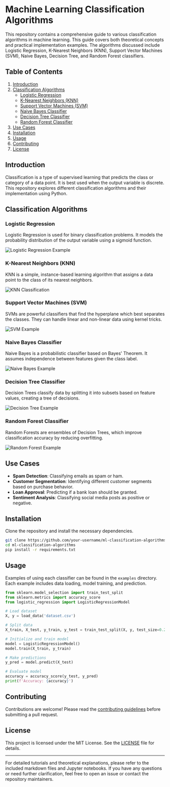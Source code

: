 # Machine Learning Classification Algorithms

This repository contains a comprehensive guide to various classification algorithms in machine learning. This guide covers both theoretical concepts and practical implementation examples. The algorithms discussed include Logistic Regression, K-Nearest Neighbors (KNN), Support Vector Machines (SVM), Naive Bayes, Decision Tree, and Random Forest classifiers.

## Table of Contents
1. [Introduction](#introduction)
2. [Classification Algorithms](#classification-algorithms)
    - [Logistic Regression](#logistic-regression)
    - [K-Nearest Neighbors (KNN)](#k-nearest-neighbors-knn)
    - [Support Vector Machines (SVM)](#support-vector-machines-svm)
    - [Naive Bayes Classifier](#naive-bayes-classifier)
    - [Decision Tree Classifier](#decision-tree-classifier)
    - [Random Forest Classifier](#random-forest-classifier)
3. [Use Cases](#use-cases)
4. [Installation](#installation)
5. [Usage](#usage)
6. [Contributing](#contributing)
7. [License](#license)

## Introduction
Classification is a type of supervised learning that predicts the class or category of a data point. It is best used when the output variable is discrete. This repository explores different classification algorithms and their implementation using Python.

## Classification Algorithms

### Logistic Regression
Logistic Regression is used for binary classification problems. It models the probability distribution of the output variable using a sigmoid function.

![Logistic Regression Example](https://www.simplilearn.com/ice9/free_resources_article_thumb/logistic-regression-example-graph.JPG)

### K-Nearest Neighbors (KNN)
KNN is a simple, instance-based learning algorithm that assigns a data point to the class of its nearest neighbors.

![KNN Classification](https://www.simplilearn.com/ice9/free_resources_article_thumb/knn-classification-machine-learning.JPG)

### Support Vector Machines (SVM)
SVMs are powerful classifiers that find the hyperplane which best separates the classes. They can handle linear and non-linear data using kernel tricks.

![SVM Example](https://www.simplilearn.com/ice9/free_resources_article_thumb/support-vector-machines-graph-machine-learning.JPG)

### Naive Bayes Classifier
Naive Bayes is a probabilistic classifier based on Bayes' Theorem. It assumes independence between features given the class label.

![Naive Bayes Example](https://www.simplilearn.com/ice9/free_resources_article_thumb/naive-bayes-spam-machine-learning.JPG)

### Decision Tree Classifier
Decision Trees classify data by splitting it into subsets based on feature values, creating a tree of decisions.

![Decision Tree Example](https://www.simplilearn.com/ice9/free_resources_article_thumb/decision-tree-classifier-machine-learning.JPG)

### Random Forest Classifier
Random Forests are ensembles of Decision Trees, which improve classification accuracy by reducing overfitting.

![Random Forest Example](https://www.simplilearn.com/ice9/free_resources_article_thumb/random-forest-classifier-graph.JPG)

## Use Cases
- **Spam Detection**: Classifying emails as spam or ham.
- **Customer Segmentation**: Identifying different customer segments based on purchase behavior.
- **Loan Approval**: Predicting if a bank loan should be granted.
- **Sentiment Analysis**: Classifying social media posts as positive or negative.

## Installation
Clone the repository and install the necessary dependencies.

```bash
git clone https://github.com/your-username/ml-classification-algorithms.git
cd ml-classification-algorithms
pip install -r requirements.txt
```

## Usage
Examples of using each classifier can be found in the `examples` directory. Each example includes data loading, model training, and prediction.

```python
from sklearn.model_selection import train_test_split
from sklearn.metrics import accuracy_score
from logistic_regression import LogisticRegressionModel

# Load dataset
X, y = load_data('dataset.csv')

# Split data
X_train, X_test, y_train, y_test = train_test_split(X, y, test_size=0.2, random_state=42)

# Initialize and train model
model = LogisticRegressionModel()
model.train(X_train, y_train)

# Make predictions
y_pred = model.predict(X_test)

# Evaluate model
accuracy = accuracy_score(y_test, y_pred)
print(f'Accuracy: {accuracy}')
```

## Contributing
Contributions are welcome! Please read the [contributing guidelines](CONTRIBUTING.md) before submitting a pull request.

## License
This project is licensed under the MIT License. See the [LICENSE](LICENSE) file for details.

---

For detailed tutorials and theoretical explanations, please refer to the included markdown files and Jupyter notebooks. If you have any questions or need further clarification, feel free to open an issue or contact the repository maintainers.
